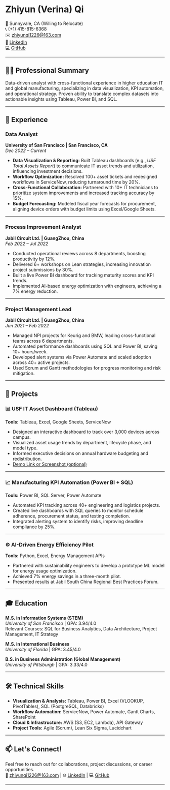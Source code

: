 # Zhiyun (Verina) Qi

📍 Sunnyvale, CA (Willing to Relocate)  
📞 (+1) 415-815-6368  
✉️ zhiyunqi1226@163.com  
🔗 [LinkedIn](https://www.linkedin.com/in/verina-qi)  
💻 [GitHub](https://github.com/your-username) <!-- Replace with your actual GitHub username -->

---

## 👩‍💼 Professional Summary

Data-driven analyst with cross-functional experience in higher education IT and global manufacturing, specializing in data visualization, KPI automation, and operational strategy. Proven ability to translate complex datasets into actionable insights using Tableau, Power BI, and SQL.

---

## 💼 Experience

### **Data Analyst**  
**University of San Francisco | San Francisco, CA**  
*Dec 2022 – Current*

- **Data Visualization & Reporting:** Built Tableau dashboards (e.g., *USF Total Assets Report*) to communicate IT asset trends and utilization, influencing investment decisions.
- **Workflow Optimization:** Resolved 100+ asset tickets and redesigned workflows in ServiceNow, reducing turnaround time by 20%.
- **Cross-Functional Collaboration:** Partnered with 10+ IT technicians to prioritize system improvements and increased tracking accuracy by 15%.
- **Budget Forecasting:** Modeled fiscal year forecasts for procurement, aligning device orders with budget limits using Excel/Google Sheets.

---

### **Process Improvement Analyst**  
**Jabil Circuit Ltd. | GuangZhou, China**  
*Feb 2022 – Jul 2022*

- Conducted operational reviews across 8 departments, boosting productivity by 12%.
- Delivered 6+ workshops on Lean strategies, increasing innovation project submissions by 30%.
- Built a live Power BI dashboard for tracking maturity scores and KPI trends.
- Implemented AI-based energy optimization with engineers, achieving a 7% energy reduction.

---

### **Project Management Lead**  
**Jabil Circuit Ltd. | GuangZhou, China**  
*Jun 2021 – Feb 2022*

- Managed NPI projects for Keurig and BMW, leading cross-functional teams across 6 departments.
- Automated performance dashboards using SQL and Power BI, saving 10+ hours/week.
- Developed alert systems via Power Automate and scaled adoption across 40+ active projects.
- Used Scrum and Gantt methodologies for progress monitoring and risk mitigation.

---

## 🚀 Projects

### 📊 **USF IT Asset Dashboard (Tableau)**
**Tools:** Tableau, Excel, Google Sheets, ServiceNow  
- Designed an interactive dashboard to track over 3,000 devices across campus.
- Visualized asset usage trends by department, lifecycle phase, and model type.
- Informed executive decisions on annual hardware budgeting and redistribution.
- [Demo Link or Screenshot (optional)](https://github.com/your-username/project-link)

---

### 📈 **Manufacturing KPI Automation (Power BI + SQL)**
**Tools:** Power BI, SQL Server, Power Automate  
- Automated KPI tracking across 40+ engineering and logistics projects.
- Created live dashboards with SQL queries to monitor schedule adherence, procurement status, and testing completion.
- Integrated alerting system to identify risks, improving deadline compliance by 25%.

---

### ⚙️ **AI-Driven Energy Efficiency Pilot**
**Tools:** Python, Excel, Energy Management APIs  
- Partnered with sustainability engineers to develop a prototype ML model for energy usage optimization.
- Achieved 7% energy savings in a three-month pilot.
- Presented results at Jabil South China Regional Best Practices Forum.

---

## 🎓 Education

**M.S. in Information Systems (STEM)**  
*University of San Francisco* | GPA: 3.94/4.0  
Relevant Courses: SQL for Business Analytics, Data Architecture, Project Management, IT Strategy

**M.S. in International Business**  
*University of Florida* | GPA: 3.45/4.0

**B.S. in Business Administration (Global Management)**  
*University of Pittsburgh* | GPA: 3.33/4.0

---

## 🛠️ Technical Skills

- **Visualization & Analysis:** Tableau, Power BI, Excel (VLOOKUP, PivotTables), SQL (PostgreSQL, Databricks)
- **Workflow Automation:** ServiceNow, Power Automate, Gantt Charts, SharePoint
- **Cloud & Infrastructure:** AWS (S3, EC2, Lambda), API Gateway
- **Project Tools:** Agile (Scrum), Lean Six Sigma, Lucidchart

---

## 📫 Let's Connect!

Feel free to reach out for collaborations, project discussions, or career opportunities.  
📧 zhiyunqi1226@163.com | 🌐 [LinkedIn](https://www.linkedin.com/in/verina-qi) | 💻 [GitHub](https://github.com/your-username)

---
